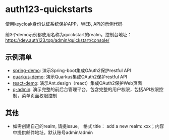 # auth123-quickstarts

使用keycloak身份认证系统保护APP，WEB, API的示例代码

前3个demo示例都使用名称为quickstart的realm。控制台地址： <https://dev.auth123.top/admin/quickstart/console/>

## 示例清单

- [spring-demo](/example/spring-demo/): 演示Spring-boot集成OAuth2保护restful API
- [quarkus-demo](/example/quarkus-demo/): 演示Quarkus集成OAuth2保护restful API
- [react-demo](/example/react-demo/): 演示Ant.design（react）集成OAuth2保护Web页面
- [q-admin](https://github.com/ben-hua/q-admin): 演示完整的前后台管理平台，包含完整的用户权限，包括API权限控制，菜单页面权限控制

## 其他

- 如需创建自己的realm, 请提issue。 格式 title： add a new realm: xxx；内容中提供邮件地址。默认账号admin/admin

